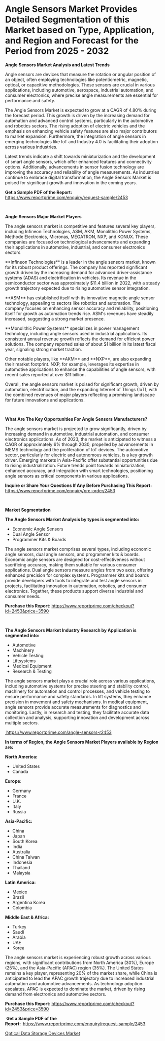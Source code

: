 <p><h1>Angle Sensors Market Provides Detailed Segmentation of this Market based on Type, Application, and Region and Forecast for the Period from 2025 - 2032</h1></p><p><strong>Angle Sensors Market Analysis and Latest Trends</strong></p>
<p><p>Angle sensors are devices that measure the rotation or angular position of an object, often employing technologies like potentiometric, magnetic, optical, or capacitive methodologies. These sensors are crucial in various applications, including automotive, aerospace, industrial automation, and consumer electronics, where precise angle measurements are essential for performance and safety.</p><p>The Angle Sensors Market is expected to grow at a CAGR of 4.80% during the forecast period. This growth is driven by the increasing demand for automation and advanced control systems, particularly in the automotive and robotics sectors. The rising adoption of electric vehicles and the emphasis on enhancing vehicle safety features are also major contributors to market expansion. Furthermore, the integration of angle sensors in emerging technologies like IoT and Industry 4.0 is facilitating their adoption across various industries.</p><p>Latest trends indicate a shift towards miniaturization and the development of smart angle sensors, which offer enhanced features and connectivity options. Additionally, advancements in sensor fusion technology are improving the accuracy and reliability of angle measurements. As industries continue to embrace digital transformation, the Angle Sensors Market is poised for significant growth and innovation in the coming years.</p></p>
<p><strong>Get a Sample PDF of the Report:&nbsp;</strong> <a href="https://www.reportprime.com/enquiry/request-sample/2453?utm_campaign=3323&utm_medium=2&utm_source=Github&utm_content=ia&utm_term=18032025&utm_id=angle-sensors">https://www.reportprime.com/enquiry/request-sample/2453</a></p>
<p>&nbsp;</p>
<p><strong>Angle Sensors Major Market Players</strong></p>
<p><p>The angle sensors market is competitive and features several key players, including Infineon Technologies, ASM, AKM, Monolithic Power Systems, Methode Electronics, Micronas, MEGATRON, NXP, and KONUX. These companies are focused on technological advancements and expanding their applications in automotive, industrial, and consumer electronics sectors.</p><p>**Infineon Technologies** is a leader in the angle sensors market, known for its robust product offerings. The company has reported significant growth driven by the increasing demand for advanced driver-assistance systems (ADAS) and electrification in vehicles. Its revenue in the semiconductor sector was approximately $11.4 billion in 2022, with a steady growth trajectory expected due to rising automotive sensor integration.</p><p>**ASM** has established itself with its innovative magnetic angle sensor technology, appealing to sectors like robotics and automation. The company focuses on enhancing sensor accuracy and reliability, positioning itself for growth as automation trends rise. ASM's revenues have steadily increased, suggesting a strong market presence.</p><p>**Monolithic Power Systems** specializes in power management technology, including angle sensors used in industrial applications. Its consistent annual revenue growth reflects the demand for efficient power solutions. The company reported sales of about $1 billion in its latest fiscal year, signaling strong market traction.</p><p>Other notable players, like **AKM** and **NXP**, are also expanding their market footprint. NXP, for example, leverages its expertise in automotive applications to enhance the capabilities of angle sensors, with recent sales reported at over $11 billion. </p><p>Overall, the angle sensors market is poised for significant growth, driven by automation, electrification, and the expanding Internet of Things (IoT), with the combined revenues of major players reflecting a promising landscape for future innovations and applications.</p></p>
<p>&nbsp;</p>
<p><strong>What Are The Key Opportunities For Angle Sensors Manufacturers?</strong></p>
<p><p>The angle sensors market is projected to grow significantly, driven by increasing demand in automotive, industrial automation, and consumer electronics applications. As of 2023, the market is anticipated to witness a CAGR of approximately 6% through 2030, propelled by advancements in MEMS technology and the proliferation of IoT devices. The automotive sector, particularly for electric and autonomous vehicles, is a key growth driver. Emerging markets in Asia-Pacific offer substantial opportunities due to rising industrialization. Future trends point towards miniaturization, enhanced accuracy, and integration with smart technologies, positioning angle sensors as critical components in various applications.</p></p>
<p><strong>Inquire or Share Your Questions If Any Before Purchasing This Report:</strong> <a href="https://www.reportprime.com/enquiry/pre-order/2453?utm_campaign=3323&utm_medium=2&utm_source=Github&utm_content=ia&utm_term=18032025&utm_id=angle-sensors">https://www.reportprime.com/enquiry/pre-order/2453</a></p>
<p>&nbsp;</p>
<p><strong>Market Segmentation</strong></p>
<p><strong>The Angle Sensors Market Analysis by types is segmented into:</strong></p>
<p><ul><li>Economic Angle Sensors</li><li>Dual Angle Sensor</li><li>Programmer Kits & Boards</li></ul></p>
<p><p>The angle sensors market comprises several types, including economic angle sensors, dual angle sensors, and programmer kits & boards. Economic angle sensors are designed for cost-effectiveness without sacrificing accuracy, making them suitable for various consumer applications. Dual angle sensors measure angles from two axes, offering enhanced precision for complex systems. Programmer kits and boards provide developers with tools to integrate and test angle sensors in projects, facilitating innovation in automation, robotics, and consumer electronics. Together, these products support diverse industrial and consumer needs.</p></p>
<p><strong>Purchase this Report:&nbsp;</strong><a href="https://www.reportprime.com/checkout?id=2453&price=3590&utm_campaign=3323&utm_medium=2&utm_source=Github&utm_content=ia&utm_term=18032025&utm_id=angle-sensors">https://www.reportprime.com/checkout?id=2453&price=3590</a></p>
<p>&nbsp;</p>
<p><strong>The Angle Sensors Market Industry Research by Application is segmented into:</strong></p>
<p><ul><li>Automotive</li><li>Machinery</li><li>Vehicle Testing</li><li>Liftsystems</li><li>Medical Equipment</li><li>Research & Testing</li></ul></p>
<p><p>The angle sensors market plays a crucial role across various applications, including automotive systems for precise steering and stability control, machinery for automation and control processes, and vehicle testing to ensure performance and safety standards. In lift systems, they enhance precision in movement and safety mechanisms. In medical equipment, angle sensors provide accurate measurements for diagnostics and monitoring. Lastly, in research and testing, they facilitate accurate data collection and analysis, supporting innovation and development across multiple sectors.</p></p>
<p><a href="https://www.reportprime.com/angle-sensors-r2453?utm_campaign=3323&utm_medium=2&utm_source=Github&utm_content=ia&utm_term=18032025&utm_id=angle-sensors">&nbsp;https://www.reportprime.com/angle-sensors-r2453</a></p>
<p><strong>In terms of Region, the Angle Sensors Market Players available by Region are:</strong></p>
<p>
    <p> <strong> North America: </strong>
        <ul>
            <li>United States</li>
            <li>Canada</li>
        </ul>
        </p> 
    <p> <strong> Europe: </strong>
        <ul>
            <li>Germany</li>
            <li>France</li>
            <li>U.K.</li>
            <li>Italy</li>
            <li>Russia</li>
        </ul>
        </p> 
    <p> <strong> Asia-Pacific: </strong>
        <ul>
            <li>China</li>
            <li>Japan</li>
            <li>South Korea</li>
            <li>India</li>
            <li>Australia</li>
            <li>China Taiwan</li>
            <li>Indonesia</li>
            <li>Thailand</li>
            <li>Malaysia</li>
        </ul>
        </p> 
    <p> <strong> Latin America: </strong>
        <ul>
            <li>Mexico</li>
            <li>Brazil</li>
            <li>Argentina Korea</li>
            <li>Colombia</li>
        </ul>
        </p> 
    <p> <strong> Middle East & Africa: </strong>
        <ul>
            <li>Turkey</li>
            <li>Saudi</li>
            <li>Arabia</li>
            <li>UAE</li>
            <li>Korea</li>
        </ul>
    </p>
    </p>
<p><p>The angle sensors market is experiencing robust growth across various regions, with significant contributions from North America (30%), Europe (25%), and the Asia-Pacific (APAC) region (35%). The United States remains a key player, representing 20% of the market share, while China is anticipated to lead the APAC growth trajectory due to increased industrial automation and automotive advancements. As technology adoption escalates, APAC is expected to dominate the market, driven by rising demand from electronics and automotive sectors.</p></p>
<p><strong>Purchase this Report: </strong><a href="https://www.reportprime.com/checkout?id=2453&price=3590&utm_campaign=3323&utm_medium=2&utm_source=Github&utm_content=ia&utm_term=18032025&utm_id=angle-sensors">https://www.reportprime.com/checkout?id=2453&price=3590</a></p>
<p>&nbsp;<strong>Get a Sample PDF of the Report:&nbsp;&nbsp;</strong><a href="https://www.reportprime.com/enquiry/request-sample/2453?utm_campaign=3323&utm_medium=2&utm_source=Github&utm_content=ia&utm_term=18032025&utm_id=angle-sensors">https://www.reportprime.com/enquiry/request-sample/2453</a></p>
<p><strong></strong></p>
<p><p><a href="https://github.com/qianyateina/Market-Research-Report-List-1/blob/main/optical-data-storage-devices-market.md?utm_campaign=3323&utm_medium=2&utm_source=Github&utm_content=ia&utm_term=18032025&utm_id=angle-sensors">Optical Data Storage Devices Market</a></p></p>